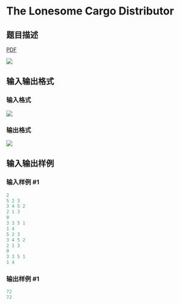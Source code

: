 # The Lonesome Cargo Distributor

## 题目描述

[problemUrl]: https://uva.onlinejudge.org/index.php?option=com_onlinejudge&Itemid=8&category=13&page=show_problem&problem=1113

[PDF](https://uva.onlinejudge.org/external/101/p10172.pdf)

![](https://cdn.luogu.com.cn/upload/vjudge_pic/UVA10172/f0f09c3625385de36b6a0a9a2240cd99cb0c8f5d.png)

## 输入输出格式

### 输入格式

![](https://cdn.luogu.com.cn/upload/vjudge_pic/UVA10172/d96edc29ccb6e3e2c24f9adfc12734ed0dea0382.png)

### 输出格式

![](https://cdn.luogu.com.cn/upload/vjudge_pic/UVA10172/dc24566fb8fcf5705e4042b0553ec757fdd19ea5.png)

## 输入输出样例

### 输入样例 #1

```cpp
2
5 2 3
3 4 5 2
2 1 3
0
3 3 5 1
1 4
5 2 3
3 4 5 2
2 1 3
0
3 3 5 1
1 4
```


### 输出样例 #1

```cpp
72
72
```


